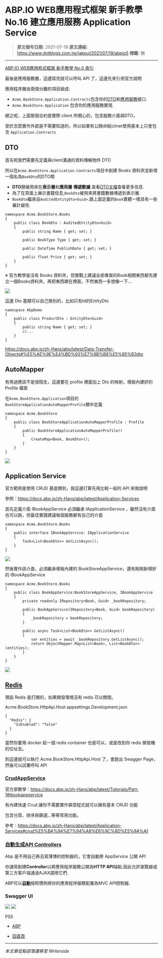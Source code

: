 # ABP.IO WEB應用程式框架 新手教學 No.16 建立應用服務 Application Service

> **原文發布日期:** 2021-07-19
> **原文連結:** https://www.dotblogs.com.tw/jakeuj/2021/07/19/abpio5
> **標籤:** 無

---

[ABP.IO WEB應用程式框架 新手教學 No.0 索引](https://dotblogs.com.tw/jakeuj/2021/07/15/abpio0)

最後是應用服務層，這邊寫完就可以呼叫 API 了，這邊先來引用官方說明

應用程序層由兩個分離的項目組成:

* `Acme.BookStore.Application.Contracts`包含你的[DTO](https://docs.abp.io/zh-Hans/abp/latest/Data-Transfer-Objects)和[應用服務](https://docs.abp.io/zh-Hans/abp/latest/Application-Services)接口.
* `Acme.BookStore.Application` 包含你的應用服務實現.

總之呢，上面那個合約是實際 client 所關心的，包含服務介面與DTO，

至於怎麼實作外部是不需要知道的，所以如果有公開dll給clinet使用基本上只會包含 `Application.Contracts`

## DTO

首先呢我們需要先定義與client溝通的資料傳輸物件 DTO

所以在`Acme.BookStore.Application.Contracts`項目中創建 Books 資料夾並新增一個名為`BookDto`的DTO類

* **DTO**類被用來在**表示層**和**應用層** **傳遞數據**.查看[DTO文檔](https://docs.abp.io/zh-Hans/abp/latest/Data-Transfer-Objects)查看更多信息.
* 為了在頁面上展示書籍信息,`BookDto`被用來將書籍數據傳遞到表示層.
* `BookDto`繼承自`AuditedEntityDto<Guid>`.跟上面定義的`Book`實體一樣具有一些審計屬性.

```
namespace Acme.BookStore.Books
{
    public class BookDto : AuditedEntityDto<Guid>
    {
        public string Name { get; set; }

        public BookType Type { get; set; }

        public DateTime PublishDate { get; set; }

        public float Price { get; set; }
    }
}
```

※ 官方教學是沒有 Books 資料夾，但實戰上建議全部專案的Book相關東西都先建立一個Books資料夾，再把東西建在裡面，不然東西一多想像一下…

![](https://dotblogsfile.blob.core.windows.net/user/御星幻/bff36275-1beb-423a-9664-b96e21b3c91c/1626684853.png)

這邊 Dto 基類可以自己換別的，比如只有Id的EntityDto<T>

```
namespace AbpDemo
{
    public class ProductDto : EntityDto<Guid>
    {
        public string Name { get; set; }
        //...
    }
}
```

<https://docs.abp.io/zh-Hans/abp/latest/Data-Transfer-Objects#%E5%AE%9E%E4%BD%93%E7%9B%B8%E5%85%B3dto>

## AutoMapper

有用過應該不是很陌生，這邊要在 profile 裡面加上 Dto 的映射，樣板內建好的 Profile 檔案

在`Acme.BookStore.Application`項目的`BookStoreApplicationAutoMapperProfile`類中定義

```
namespace Acme.BookStore
{
    public class BookStoreApplicationAutoMapperProfile : Profile
    {
        public BookStoreApplicationAutoMapperProfile()
        {
            CreateMap<Book, BookDto>();
        }
    }
}
```

![](https://dotblogsfile.blob.core.windows.net/user/御星幻/bff36275-1beb-423a-9664-b96e21b3c91c/1626685149.png)

## Application Service

官方範例是使用 CRUD 基底類別，我這邊打算先用比較一般的 API 來做說明

參照：<https://docs.abp.io/zh-Hans/abp/latest/Application-Services>

首先定義介面 IBookAppService 必須繼承 IApplicationService ，雖然沒有介面也可以跑，但最佳實踐建議每個服務都有自己的介面

```
namespace Acme.BookStore.Books
{
    public interface IBookAppService: IApplicationService
    {
        Task<List<BookDto>> GetListAsync();
    }
}
```

![](https://dotblogsfile.blob.core.windows.net/user/御星幻/bff36275-1beb-423a-9664-b96e21b3c91c/1626686760.png)

然後實作該介面，必須繼承樣板內建的 BookStoreAppService，還有剛剛新增好的 IBookAppService

```
namespace Acme.BookStore.Books
{
    public class BookAppService:BookStoreAppService, IBookAppService
    {
        private readonly IRepository<Book, Guid> _bookRepository;

        public BookAppService(IRepository<Book, Guid> bookRepository)
        {
            _bookRepository = bookRepository;
        }

        public async Task<List<BookDto>> GetListAsync()
        {
            var entities = await _bookRepository.GetListAsync();
            return ObjectMapper.Map<List<Book>, List<BookDto>>(entities);
        }
    }
}
```

![](https://dotblogsfile.blob.core.windows.net/user/御星幻/bff36275-1beb-423a-9664-b96e21b3c91c/1626686900.png)

## [**Redis**](https://docs.abp.io/en/abp/latest/Redis-Cache)

預設 Redis 是打開的，如果開發環境沒有 redis 可以關閉。

Acme.BookStore.HttpApi.Host appsettings.Development.json

```
{
  "Redis": {
    "IsEnabled": "false"
  }
}
```

當然你要用 docker 起一個 redis container 也是可以，或是改到你 redis 開發機的位址去。

到這邊就可以執行 Acme.BookStore.HttpApi.Host 了，會跑出 Swagger Page，然後可以試著呼叫 API

### [CrudAppService](https://docs.abp.io/zh-Hans/abp/latest/Application-Services#crud%E5%BA%94%E7%94%A8%E6%9C%8D%E5%8A%A1)

官方原教學：https://docs.abp.io/zh-Hans/abp/latest/Tutorials/Part-1#ibookappservice

有內建快速 Crud 讓你不需要實作甚麼程式就可以擁有基本 CRUD 功能

包含分頁、排序與篩選…等等常用功能。

參考：https://docs.abp.io/zh-Hans/abp/latest/Application-Services#crud%E5%BA%94%E7%94%A8%E6%9C%8D%E5%8A%A1

### [自動生成API Controllers](https://docs.abp.io/zh-Hans/abp/latest/Tutorials/Part-1#%E8%87%AA%E5%8A%A8%E7%94%9F%E6%88%90api-controllers)

Abp 是不用自己再去寫薄博的控制器的，它會自動將 AppService 公開 API

你通常創建**Controller**以將應用程序服務公開為**HTTP API**端點.因此允許瀏覽器或第三方客戶端通過AJAX調用它們.

ABP可以[**自動**](https://docs.abp.io/zh-Hans/abp/latest/API/Auto-API-Controllers)按照慣例將你的應用程序服務配置為MVC API控制器.

### Swagger UI

![](https://dotblogsfile.blob.core.windows.net/user/御星幻/bff36275-1beb-423a-9664-b96e21b3c91c/1626690589.png)
![](https://card.psnprofiles.com/1/jakeuj.png)

PS5

* [ABP](/jakeuj/Tags?qq=ABP)

* [回首頁](/jakeuj)

---

*本文章從點部落遷移至 Writerside*
